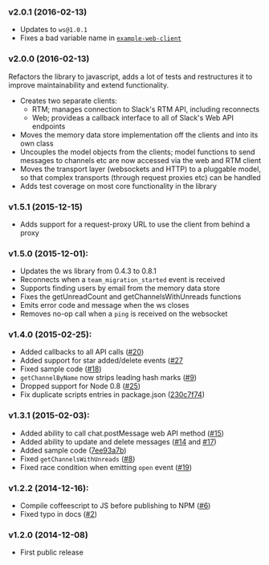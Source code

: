 ### v2.0.1 (2016-02-13)

  * Updates to `ws@1.0.1`
  * Fixes a bad variable name in [`example-web-client`](/examples/example-web-client.js)

### v2.0.0 (2016-02-13)

  Refactors the library to javascript, adds a lot of tests and restructures it to improve maintainability and extend functionality.
  * Creates two separate clients:
    - RTM; manages connection to Slack's RTM API, including reconnects
    - Web; provideas a callback interface to all of Slack's Web API endpoints
  * Moves the memory data store implementation off the clients and into its own class
  * Uncouples the model objects from the clients; model functions to send messages to channels etc are now accessed via the web and RTM client
  * Moves the transport layer (websockets and HTTP) to a pluggable model, so that complex transports (through request proxies etc) can be handled
  * Adds test coverage on most core functionality in the library

### v1.5.1 (2015-12-15)

  * Adds support for a request-proxy URL to use the client from behind a proxy

### v1.5.0 (2015-12-01):

  * Updates the ws library from 0.4.3 to 0.8.1
  * Reconnects when a `team_migration_started` event is received
  * Supports finding users by email from the memory data store
  * Fixes the getUnreadCount and getChannelsWithUnreads functions
  * Emits error code and message when the ws closes
  * Removes no-op call when a `ping` is received on the websocket

### v1.4.0 (2015-02-25):

  * Added callbacks to all API calls ([#20](https://github.com/slackhq/node-slack-client/pull/20))
  * Added support for star added/delete events ([#27](https://github.com/slackhq/node-slack-client/pull/27)
  * Fixed sample code ([#18](https://github.com/slackhq/node-slack-client/issues/18))
  * `getChannelByName` now strips leading hash marks ([#9](https://github.com/slackhq/node-slack-client/pull/9))
  * Dropped support for Node 0.8 ([#25](https://github.com/slackhq/node-slack-client/pull/25))
  * Fix duplicate scripts entries in package.json ([230c7f74](https://github.com/slackhq/node-slack-client/commit/230c7f743a48f600aff5660367cf1e6816cc67e2))

### v1.3.1 (2015-02-03):

  * Added ability to call chat.postMessage web API method ([#15](https://github.com/slackhq/node-slack-client/pull/15))
  * Added ability to update and delete messages ([#14](https://github.com/slackhq/node-slack-client/pull/14) and [#17](https://github.com/slackhq/node-slack-client/pull/17))
  * Added sample code ([7ee93a7b](https://github.com/slackhq/node-slack-client/commit/7ee93a7bd51c97519d6d5deb54bd8058612a9b19))
  * Fixed `getChannelsWithUnreads` ([#8](https://github.com/slackhq/node-slack-client/pull/8))
  * Fixed race condition when emitting `open` event ([#19](https://github.com/slackhq/node-slack-client/pull/19))

### v1.2.2 (2014-12-16):

  * Compile coffeescript to JS before publishing to NPM ([#6](https://github.com/slackhq/node-slack-client/pull/6))
  * Fixed typo in docs ([#2](https://github.com/slackhq/node-slack-client/pull/2/files))

### v1.2.0 (2014-12-08)

  * First public release
